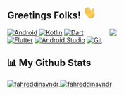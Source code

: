 
<h2> Greetings Folks! <img src="https://raw.githubusercontent.com/ABSphreak/ABSphreak/master/gifs/Hi.gif" width="30px"></h2>

<img align="right" src="https://media.giphy.com/media/Y4bzv6DYbYzy8jDnoW/giphy.gif" width='272'/>

<p>
<a href="#"><img alt="Android" src="https://img.shields.io/badge/Android-3DDC84?logo=android&logoColor=white"></a>
<a href="https://github.com/search?q=fahreddinsvndr+language%3AKotlin&type=Code&ref=advsearch&l=Kotlin&l="><img alt="Kotlin" src="https://img.shields.io/badge/Kotlin-0095D5.svg?logo=Kotlin&logoColor=white"></a>
<a href="https://github.com/search?q=user%3fahreddinsvndr+language%3Adart"><img alt="Dart" src="https://img.shields.io/badge/Dart-15A6C4.svg?logo=dart&logoColor=white"></a>
<a href="#"><img alt="Flutter" src="https://img.shields.io/badge/Flutter-02569B.svg?logo=flutter&logoColor=white"></a>
<a href="#"><img alt="Android Studio" src="https://img.shields.io/badge/Android%20Studio-008678.svg?logo=android-studio&logoColor=white"></a>
<a href="#"><img alt="Git" src="https://img.shields.io/badge/Git-F05033.svg?logo=git&logoColor=white"></a>



## 📊 My Github Stats

<a href="https://github.com/fahreddinsvndr">
  <img height="165em" align="center" src="https://github-readme-stats.vercel.app/api?username=fahreddinsvndr&show_icons=true&locale=en&theme=algolia&include_all_commits=true&count_private=true" alt="fahreddinsvndr"/>
  <img height="165em" align="center" src="https://github-readme-stats.vercel.app/api/top-langs?username=fahreddinsvndr&show_icons=true&locale=en&layout=compact&langs_count=8&theme=algolia" alt="fahreddinsvndr"/>
</a>
</p>


